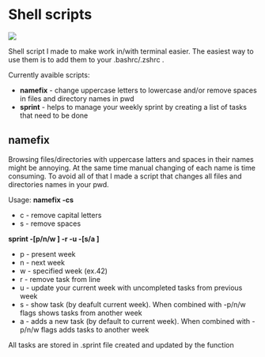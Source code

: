 # Shell scripts

<img src="{https://img.shields.io/badge/Shell_Script-121011?style=for-the-badge&logo=gnu-bash&logoColor=white}" />

Shell script I made to make work in/with terminal easier. The easiest way to use them is to add them to your .bashrc/.zshrc .

Currently avaible scripts:

 * **namefix** - change uppercase letters to lowercase and/or remove spaces in files and directory names in pwd </li>
 * **sprint** - helps to manage your weekly sprint by creating a list of tasks that need to be done </li>


## namefix

Browsing files/directories with uppercase latters and spaces in their names might be annoying. At the same time manual changing of each name is time consuming. To avoid all of that I made a script that changes all files and directories names in your pwd.

Usage:
**namefix -cs**
* c - remove capital letters
* s - remove spaces

**sprint -[p/n/w <week number>] -r <line> -u -[s/a <task>]**
* p - present week
* n - next week
* w - specified week (ex.42)
* r - remove task from line
* u - update your current week with uncompleted tasks from previous week
* s - show task (by deafult current week). When combined with -p/n/w flags shows tasks from another week
* a - adds a new task (by default to current week). When combined with -p/n/w flags adds tasks to another week

All tasks are stored in .sprint file created and updated by the function
